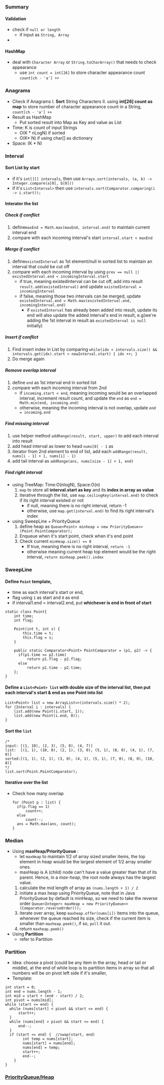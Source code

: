 ### Summary
#### Validation
 - check if `null or length`
	 - if input as `String, Array`
 - 
#### HashMap
- deal with `Character Array` or `String.toCharArray()` that needs to check appearance
	- use `int count = int[26]` to store character appearance count `count[ch - 'a'] ++`
###  Anagrams
- Check if Anagrams
	I. **Sort** String Characters 
	II. using **int[26] count as map** to store number of character appearance count in a String, `count[ch - 'a'] ++`
- Result as HashMap
	- Put sorted result into Map as Key and value as List<String>
- Time: K is count of input Strings
	- O(K * nLogN)  if sorted
	- O(K* N) if using char[] as dictionary
- Space: (K * N)
### Interval
#### Sort List by start 
- if it's `int[][] intervals`, then use  `Arrays.sort(intervals, (a, b) -> Integer.compare(a[0], b[0]))` 
- if it's `List<Interval>` then use `intervals.sort(Comparator.comparing(i -> i.start));`
#### Interater the list
##### Check if conflict
1. define`maxEnd = Math.max(maxEnd, interval.end)` to maintain current interval end
2. compare with each incoming interval's start `interval.start < maxEnd`
##### Merge if conflict
1. define`existedInterval` as 1st element/null in sorted list to maintain an interval that could be cut off
2. compare with each incoming interval by using `prev == null || existedInterval.end < incomingInterval.start`
	- if true, meaning existedInterval can be cut off, add into result `result.add(existedInterval)` and update `existedInterval = incomingInterval`
	- if false, meaning those two intervals can be merged, update `existedInterval.end = Math.max(existedInterval.end, incomingInterval.end)`
		-  if `existedInterval` has already been added into result, update its end will also update the added interval's end in result, e.g(we're adding the 1st interval in result as `existedInterval is null` initially)
##### Insert if conflict
1. Find insert index in List by comparing `while(idx < intervals.size() && intervals.get(idx).start < newInterval.start) { idx ++; }`
2. Do merge again
##### Remove overlap interval
1. define `end` as 1st interval end in sorted list 
2. compare with each incoming interval from 2nd
	- if `incoming.start < end`, meaning incoming would be an overlapped interval, increment result count, and update the `end` as `end = Math.min(end, incoming.end)`
	- otherwise, meaning the incoming interval is not overlap, update `end = incoming.end`
##### Find missing interval
1. use helper method `addRange(result, start, upper)` to add each interval into result
2. add head interval as lower to head `nums[0] - 1` as 
3. iterator from 2nd element to end of list, add each `addRange(result, nums[i - 1] + 1, nums[i] - 1)`
4. add tail interval as `addRange(ans, nums[size - 1] + 1, end)`
##### Find right interval
- using TreeMap: Time:O(nlogN), Space:O(n)
	1. `map` to store all **interval.start as key** and its **index in array as value**
	2. iterative through the list, use `map.ceilingKey(interval.end)` to check if its right interval existed or not
		- if null, meaning there is no right interval, return -1
		- otherwise, use `map.get(interval.end)` to find its right interval's index
- using SweepLine + PriorityQueue
	1. define heap as `Queue<Point> minheap = new PriorityQueue<>(Point.PointComparator);`
	2. Enqueue when it's start point, check when it's end point
	3. Check current `minHeap.size() == 0` 
		- If true, meaning there is no right interval, `return -1`
		- otherwise meaning current heap top element would be the right interval, `return minheap.peek().index`
### SweepLine
#### Define `Point` template, 
- time as each interval's start or end, 
- flag using `1` as start and `0` as end
- if interval1.end = interval2.end, put **whichever is end in front of start**
```
static class Point{  
    int time;  
    int flag;  
  
    Point(int t, int s) {  
	    this.time = t;  
        this.flag = s;  
    }  
  
    public static Comparator<Point> PointComparator = (p1, p2) -> {  
	  if(p1.time == p2.time)  
		  return p1.flag - p2.flag;  
      else  
		  return p1.time - p2.time;  
    };  
}
```
#### Define a `List<Point> list` with **double size of the interval list**, then put **each interval's start & end as one Point** into list
```
List<Point> list = new ArrayList<>(intervals.size() * 2);
for (Interval i : intervals) {  
    list.add(new Point(i.start, 1));  
    list.add(new Point(i.end, 0));  
}
```
#### **Sort** the `list`
```
/*
input: [(1, 10), (2, 3), (5, 8), (4, 7)]
list:  [(1, 1), (10, 0), (2, 1), (3, 0), (5, 1), (8, 0), (4, 1), (7, 0)]
sorted:[(1, 1), (2, 1), (3, 0), (4, 1), (5, 1), (7, 0), (8, 0), (10, 0)]
*/
list.sort(Point.PointComparator);
```
#### Iterative over the list
- Check how many overlap
	```
  for (Point p : list) {  
	  if(p.flag == 1)  
		  count++;  
      else  
		  count--;  
      ans = Math.max(ans, count);  
	}
	```
### Median
- Using **maxHeap/PriorityQueue** : 
	- let `maxHeap` to maintain 1/2 of array sized smaller items, the top element in heap would be the largest element of 1/2 array smaller ones.
	- maxHeap is A (child) node can't have a value greater than that of its parent. Hence, in a _max-heap_, the root node always has the largest value.
	1.  calculate the mid length of array as `(nums.length + 1) / 2`
	2. initiate a max heap using PriorityQueue, note that in Java PriorityQueue by default is minHeap, so we need to take the reverse order `Queue<Integer> maxHeap = new PriorityQueue<>(Comparator.reverseOrder());`
	3. iterate over array, keep `maxheap.offer(nums[i])` items into the queue, whenever the queue reached its size, check if the current item is smaller than `maxheap.peek()`, if so, `poll` it out.
	4. return `maxheap.peek()`
- Using **Partition**
	- refer to Partition
### Partition
- Idea: choose a pivot (could be any item in the array, head or tail or middle), at the end of while loop is to partition items in array so that all numbers will be on pivot left side if it's smaller, 
- Template:
```
int start = 0;  
int end = nums.length - 1;  
int mid = start + (end - start) / 2;  
int pivot = nums[mid];  
while (start <= end) {  
  while (nums[start] < pivot && start <= end) {  
	  start++;  
  }  
  while (nums[end] > pivot && start <= end) {  
	  end--;  
  }  
  if (start <= end) {  //swap(start, end)
	    int temp = nums[start];  
        nums[start] = nums[end];  
        nums[end] = temp;  
        start++;  
        end--;  
    }   
}
```
### [PriorityQueue/Heap](https://www.baeldung.com/java-queue)
<!--stackedit_data:
eyJoaXN0b3J5IjpbLTU0NDU4NjQzNCw2NTAyMDY1NjAsNTYxMz
U4MTg4LC0yMDM3NTE4MDYxLDcyNzQyODAyNywyMDQxMDYwMzcy
LC04NjkyODM0MTIsLTE2MTQ1Njg2MjcsMTM2MzE0NzEyLC0zOD
AxMjk1MzEsNzI4NjA1ODY4LC0xMDkyMTE0MDU1LDE2MTE1MDkw
MDcsMTAwMDc5NzE2NCwzNzU2MjgyMTcsLTE4NTM1MTQ4NjQsLT
IzMzY2Mzk3NSwyOTA0NjM5NSwtMTU2MjU5Mjg3MCwtNTAwMzU4
MTE1XX0=
-->